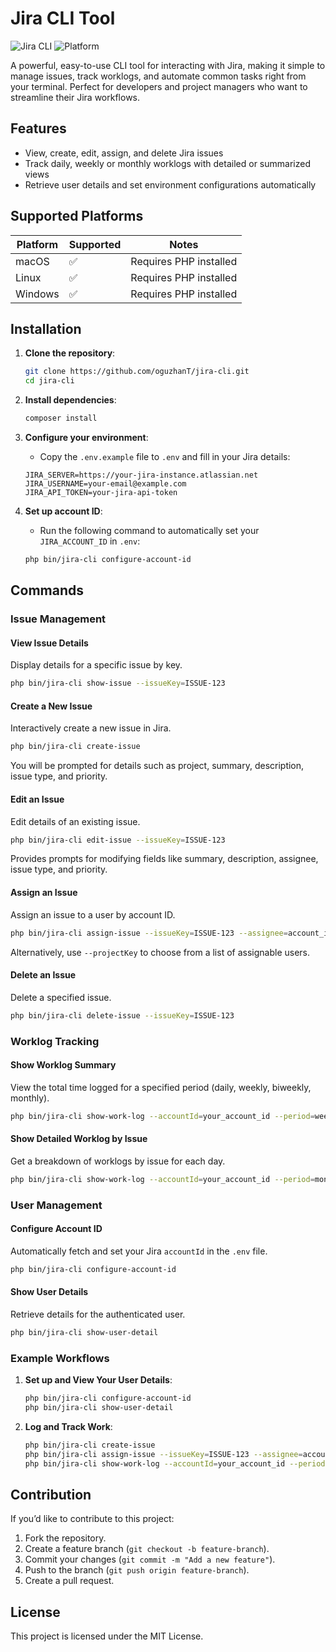 
# Jira CLI Tool

![Jira CLI](https://img.shields.io/badge/Jira-CLI-blue) ![Platform](https://img.shields.io/badge/Platform-Mac%20%7C%20Linux%20%7C%20Windows-lightgrey)

A powerful, easy-to-use CLI tool for interacting with Jira, making it simple to manage issues, track worklogs, and automate common tasks right from your terminal. Perfect for developers and project managers who want to streamline their Jira workflows.

## Features

- View, create, edit, assign, and delete Jira issues
- Track daily, weekly or monthly worklogs with detailed or summarized views
- Retrieve user details and set environment configurations automatically

## Supported Platforms

| Platform | Supported | Notes                  |
|----------|-----------|------------------------|
| macOS    | ✅         | Requires PHP installed |
| Linux    | ✅         | Requires PHP installed |
| Windows  | ✅         | Requires PHP installed |

## Installation

1. **Clone the repository**:
    ```bash
    git clone https://github.com/oguzhanT/jira-cli.git
    cd jira-cli
    ```

2. **Install dependencies**:
    ```bash
    composer install
    ```

3. **Configure your environment**:
    - Copy the `.env.example` file to `.env` and fill in your Jira details:
    ```plaintext
    JIRA_SERVER=https://your-jira-instance.atlassian.net
    JIRA_USERNAME=your-email@example.com
    JIRA_API_TOKEN=your-jira-api-token
    ```

4. **Set up account ID**:
    - Run the following command to automatically set your `JIRA_ACCOUNT_ID` in `.env`:
    ```bash
    php bin/jira-cli configure-account-id
    ```

## Commands

### Issue Management

#### View Issue Details
Display details for a specific issue by key.
```bash
php bin/jira-cli show-issue --issueKey=ISSUE-123
```

#### Create a New Issue
Interactively create a new issue in Jira.
```bash
php bin/jira-cli create-issue
```
You will be prompted for details such as project, summary, description, issue type, and priority.

#### Edit an Issue
Edit details of an existing issue.
```bash
php bin/jira-cli edit-issue --issueKey=ISSUE-123
```
Provides prompts for modifying fields like summary, description, assignee, issue type, and priority.

#### Assign an Issue
Assign an issue to a user by account ID.
```bash
php bin/jira-cli assign-issue --issueKey=ISSUE-123 --assignee=account_id
```
Alternatively, use `--projectKey` to choose from a list of assignable users.

#### Delete an Issue
Delete a specified issue.
```bash
php bin/jira-cli delete-issue --issueKey=ISSUE-123
```

### Worklog Tracking

#### Show Worklog Summary
View the total time logged for a specified period (daily, weekly, biweekly, monthly).
```bash
php bin/jira-cli show-work-log --accountId=your_account_id --period=weekly
```

#### Show Detailed Worklog by Issue
Get a breakdown of worklogs by issue for each day.
```bash
php bin/jira-cli show-work-log --accountId=your_account_id --period=monthly --detailed
```

### User Management

#### Configure Account ID
Automatically fetch and set your Jira `accountId` in the `.env` file.
```bash
php bin/jira-cli configure-account-id
```

#### Show User Details
Retrieve details for the authenticated user.
```bash
php bin/jira-cli show-user-detail
```

### Example Workflows

1. **Set up and View Your User Details**:
    ```bash
    php bin/jira-cli configure-account-id
    php bin/jira-cli show-user-detail
    ```

2. **Log and Track Work**:
    ```bash
    php bin/jira-cli create-issue
    php bin/jira-cli assign-issue --issueKey=ISSUE-123 --assignee=account_id
    php bin/jira-cli show-work-log --accountId=your_account_id --period=daily --detailed
    ```

## Contribution

If you’d like to contribute to this project:
1. Fork the repository.
2. Create a feature branch (`git checkout -b feature-branch`).
3. Commit your changes (`git commit -m "Add a new feature"`).
4. Push to the branch (`git push origin feature-branch`).
5. Create a pull request.

## License

This project is licensed under the MIT License.
